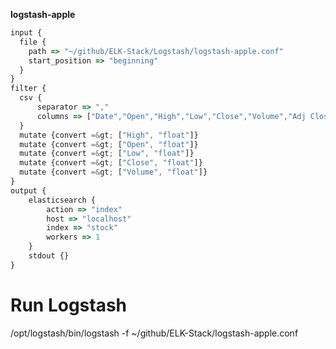 
**logstash-apple**

```javascript
input {  
  file {
    path => "~/github/ELK-Stack/Logstash/logstash-apple.conf"
    start_position => "beginning"    
  }
}
filter {  
  csv {
      separator => ","
      columns => ["Date","Open","High","Low","Close","Volume","Adj Close"]
  }
  mutate {convert =&gt; ["High", "float"]}
  mutate {convert =&gt; ["Open", "float"]}
  mutate {convert =&gt; ["Low", "float"]}
  mutate {convert =&gt; ["Close", "float"]}
  mutate {convert =&gt; ["Volume", "float"]}
}
output {  
    elasticsearch {
        action => "index"
        host => "localhost"
        index => "stock"
        workers => 1
    }
    stdout {}
}
```


# Run Logstash


/opt/logstash/bin/logstash -f ~/github/ELK-Stack/logstash-apple.conf